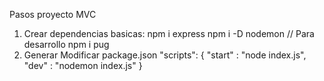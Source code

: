Pasos proyecto MVC

1. Crear dependencias basicas: 
    npm i express
    npm i -D nodemon // Para desarrollo
    npm i pug
2. Generar Modificar package.json
    "scripts": {
        "start" : "node index.js",
        "dev" : "nodemon index.js"
    }
